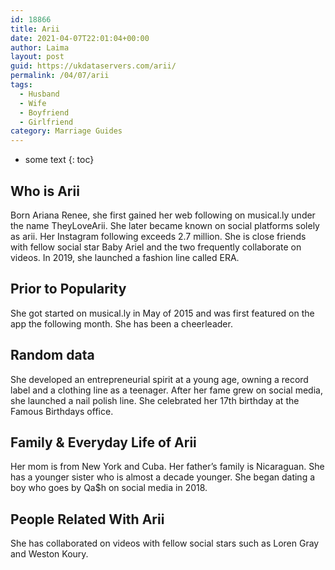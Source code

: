 ```yaml
---
id: 18866
title: Arii
date: 2021-04-07T22:01:04+00:00
author: Laima
layout: post
guid: https://ukdataservers.com/arii/
permalink: /04/07/arii
tags:
  - Husband
  - Wife
  - Boyfriend
  - Girlfriend
category: Marriage Guides
---
```


* some text
{: toc}


## Who is Arii
                  
                  
                  
Born Ariana Renee, she first gained her web following on musical.ly under the name TheyLoveArii. She later became known on social platforms solely as arii. Her Instagram following exceeds 2.7 million. She is close friends with fellow social star Baby Ariel and the two frequently collaborate on videos. In 2019, she launched a fashion line called ERA. 
                  
              
            
              
            
                
                
                
## Prior to Popularity
                  
                  
                  
She got started on musical.ly in May of 2015 and was first featured on the app the following month. She has been a cheerleader.
                  
              
            
              
            
                
                
                
## Random data
                  
                  
                  
She developed an entrepreneurial spirit at a young age, owning a record label and a clothing line as a teenager. After her fame grew on social media, she launched a nail polish line. She celebrated her 17th birthday at the Famous Birthdays office. 
                  
              
            
              
            
                
                
                
## Family & Everyday Life of Arii
                  
                  
                  
Her mom is from New York and Cuba. Her father&#8217;s family is Nicaraguan. She has a younger sister who is almost a decade younger. She began dating a boy who goes by Qa$h on social media in 2018. 
                  
              
            
              
            
                
                
                
## People Related With Arii
                  
                  
                  
She has collaborated on videos with fellow social stars such as Loren Gray and Weston Koury. 
                  
              
            
              
            
                
              
            
              
              
            
            
              
            
          
          
          